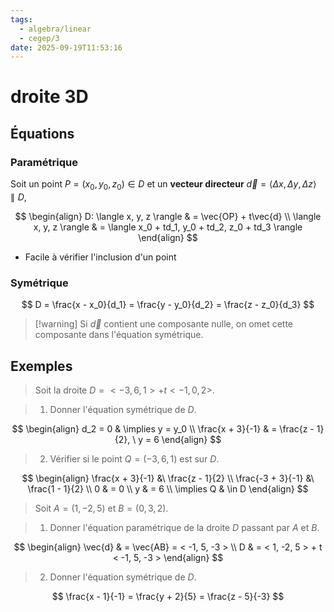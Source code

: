 ```yaml
---
tags:
  - algebra/linear
  - cegep/3
date: 2025-09-19T11:53:16
---
```


# droite 3D

## Équations

### Paramétrique

Soit un point $P = (x_0, y_0, z_0) \in D$ et un **vecteur directeur** $\vec{d} = \langle \Delta x, \Delta y, \Delta z \rangle\parallel D$,

$$
\begin{align}
D: \langle x, y, z \rangle & = \vec{OP} + t\vec{d} \\
\langle x, y, z \rangle & = \langle x_0 + td_1, y_0 + td_2, z_0 + td_3 \rangle 
\end{align}
$$

- Facile à vérifier l'inclusion d'un point

### Symétrique

$$
D = \frac{x - x_0}{d_1} = \frac{y - y_0}{d_2} = \frac{z - z_0}{d_3}
$$

> [!warning] Si $\vec{d}$ contient une composante nulle, on omet cette composante dans l'équation symétrique.

## Exemples

> Soit la droite $D = < -3, 6, 1 > + t < -1, 0, 2 >$.

> 1. Donner l'équation symétrique de $D$.

$$
\begin{align}
d_2 = 0 & \implies y = y_0 \\
\frac{x + 3}{-1} & = \frac{z - 1}{2}, \ y = 6
\end{align}
$$

> 2. Vérifier si le point $Q = (-3, 6, 1)$ est sur $D$.

$$
\begin{align}
\frac{x + 3}{-1} &\  \frac{z - 1}{2} \\
\frac{-3 + 3}{-1} &\  \frac{1 - 1}{2} \\
0 & = 0 \\
y & = 6 \\
\implies Q & \in D
\end{align}
$$

> Soit $A = (1, -2, 5)$ et $B = (0, 3, 2)$.

> 1. Donner l'équation paramétrique de la droite $D$ passant par $A$ et $B$.

$$
\begin{align}
\vec{d} & = \vec{AB} = < -1, 5, -3 > \\
D & = < 1, -2, 5 > + t < -1, 5, -3 >
\end{align}
$$

> 2. Donner l'équation symétrique de $D$.

$$
\frac{x - 1}{-1} = \frac{y + 2}{5} = \frac{z - 5}{-3}
$$